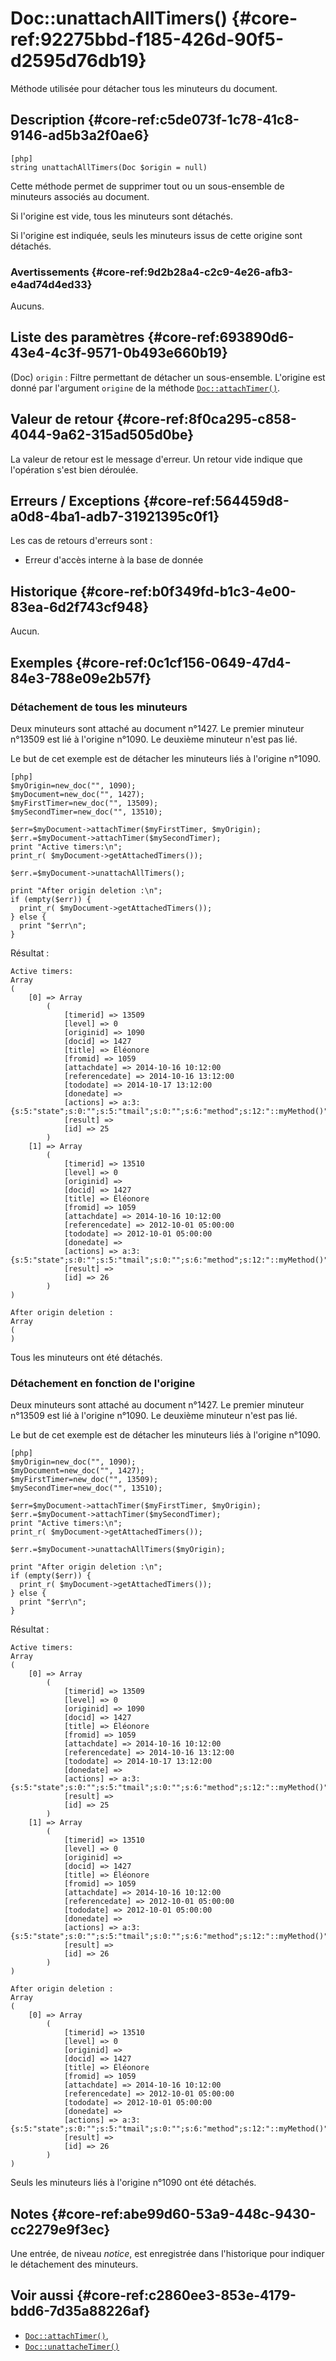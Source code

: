# Doc::unattachAllTimers()  {#core-ref:92275bbd-f185-426d-90f5-d2595d76db19}

<div class="short-description" markdown="1">
Méthode utilisée pour détacher tous les minuteurs du document.
</div>

## Description  {#core-ref:c5de073f-1c78-41c8-9146-ad5b3a2f0ae6}

    [php]
    string unattachAllTimers(Doc $origin = null)

Cette méthode permet de supprimer tout ou un sous-ensemble de minuteurs associés
au document.

Si l'origine est vide, tous les minuteurs sont détachés.

Si l'origine est indiquée, seuls les minuteurs issus de cette origine sont
détachés.

### Avertissements  {#core-ref:9d2b28a4-c2c9-4e26-afb3-e4ad74d4ed33}

Aucuns.

## Liste des paramètres  {#core-ref:693890d6-43e4-4c3f-9571-0b493e660b19}

(Doc) `origin`
:   Filtre permettant de détacher un sous-ensemble. L'origine est donné
    par l'argument `origine` de la méthode 
    [`Doc::attachTimer()`][docattachtimer].

## Valeur de retour  {#core-ref:8f0ca295-c858-4044-9a62-315ad505d0be}

La valeur de retour est le message d'erreur. Un retour vide indique que
l'opération s'est bien déroulée.


## Erreurs / Exceptions  {#core-ref:564459d8-a0d8-4ba1-adb7-31921395c0f1}

Les cas de retours d'erreurs sont :

*   Erreur d'accès interne à la base de donnée

## Historique  {#core-ref:b0f349fd-b1c3-4e00-83ea-6d2f743cf948}

Aucun.

## Exemples  {#core-ref:0c1cf156-0649-47d4-84e3-788e09e2b57f}

### Détachement de tous les minuteurs

Deux minuteurs sont attaché au document n°1427. Le premier minuteur n°13509 est 
lié à l'origine n°1090. Le deuxième minuteur n'est pas lié.

Le but de cet exemple est de détacher les minuteurs liés à l'origine n°1090.

    [php]
    $myOrigin=new_doc("", 1090);
    $myDocument=new_doc("", 1427);
    $myFirstTimer=new_doc("", 13509);
    $mySecondTimer=new_doc("", 13510);
    
    $err=$myDocument->attachTimer($myFirstTimer, $myOrigin);
    $err.=$myDocument->attachTimer($mySecondTimer);
    print "Active timers:\n";
    print_r( $myDocument->getAttachedTimers());
    
    $err.=$myDocument->unattachAllTimers();
    
    print "After origin deletion :\n";
    if (empty($err)) {
      print_r( $myDocument->getAttachedTimers());
    } else {
      print "$err\n";
    }

Résultat : 

    Active timers:
    Array
    (
        [0] => Array
            (
                [timerid] => 13509
                [level] => 0
                [originid] => 1090
                [docid] => 1427
                [title] => Éléonore
                [fromid] => 1059
                [attachdate] => 2014-10-16 10:12:00
                [referencedate] => 2014-10-16 13:12:00
                [tododate] => 2014-10-17 13:12:00
                [donedate] => 
                [actions] => a:3:{s:5:"state";s:0:"";s:5:"tmail";s:0:"";s:6:"method";s:12:"::myMethod()";}
                [result] => 
                [id] => 25
            )
        [1] => Array
            (
                [timerid] => 13510
                [level] => 0
                [originid] => 
                [docid] => 1427
                [title] => Éléonore
                [fromid] => 1059
                [attachdate] => 2014-10-16 10:12:00
                [referencedate] => 2012-10-01 05:00:00
                [tododate] => 2012-10-01 05:00:00
                [donedate] => 
                [actions] => a:3:{s:5:"state";s:0:"";s:5:"tmail";s:0:"";s:6:"method";s:12:"::myMethod()";}
                [result] => 
                [id] => 26
            )
    )

    After origin deletion :
    Array
    (
    )

Tous les minuteurs ont été détachés.

### Détachement en fonction de l'origine

Deux minuteurs sont attaché au document n°1427. Le premier minuteur n°13509 est 
lié à l'origine n°1090. Le deuxième minuteur n'est pas lié.

Le but de cet exemple est de détacher les minuteurs liés à l'origine n°1090.

    [php]
    $myOrigin=new_doc("", 1090);
    $myDocument=new_doc("", 1427);
    $myFirstTimer=new_doc("", 13509);
    $mySecondTimer=new_doc("", 13510);
    
    $err=$myDocument->attachTimer($myFirstTimer, $myOrigin);
    $err.=$myDocument->attachTimer($mySecondTimer);
    print "Active timers:\n";
    print_r( $myDocument->getAttachedTimers());
    
    $err.=$myDocument->unattachAllTimers($myOrigin);
    
    print "After origin deletion :\n";
    if (empty($err)) {
      print_r( $myDocument->getAttachedTimers());
    } else {
      print "$err\n";
    }

Résultat : 

    Active timers:
    Array
    (
        [0] => Array
            (
                [timerid] => 13509
                [level] => 0
                [originid] => 1090
                [docid] => 1427
                [title] => Éléonore
                [fromid] => 1059
                [attachdate] => 2014-10-16 10:12:00
                [referencedate] => 2014-10-16 13:12:00
                [tododate] => 2014-10-17 13:12:00
                [donedate] => 
                [actions] => a:3:{s:5:"state";s:0:"";s:5:"tmail";s:0:"";s:6:"method";s:12:"::myMethod()";}
                [result] => 
                [id] => 25
            )
        [1] => Array
            (
                [timerid] => 13510
                [level] => 0
                [originid] => 
                [docid] => 1427
                [title] => Éléonore
                [fromid] => 1059
                [attachdate] => 2014-10-16 10:12:00
                [referencedate] => 2012-10-01 05:00:00
                [tododate] => 2012-10-01 05:00:00
                [donedate] => 
                [actions] => a:3:{s:5:"state";s:0:"";s:5:"tmail";s:0:"";s:6:"method";s:12:"::myMethod()";}
                [result] => 
                [id] => 26
            )
    )

    After origin deletion :
    Array
    (
        [0] => Array
            (
                [timerid] => 13510
                [level] => 0
                [originid] => 
                [docid] => 1427
                [title] => Éléonore
                [fromid] => 1059
                [attachdate] => 2014-10-16 10:12:00
                [referencedate] => 2012-10-01 05:00:00
                [tododate] => 2012-10-01 05:00:00
                [donedate] => 
                [actions] => a:3:{s:5:"state";s:0:"";s:5:"tmail";s:0:"";s:6:"method";s:12:"::myMethod()";}
                [result] => 
                [id] => 26
            )
    )

Seuls les minuteurs liés à l'origine n°1090 ont été détachés.

## Notes  {#core-ref:abe99d60-53a9-448c-9430-cc2279e9f3ec}

Une entrée, de niveau *notice*, est enregistrée dans l'historique pour indiquer
le détachement des minuteurs.

## Voir aussi  {#core-ref:c2860ee3-853e-4179-bdd6-7d35a88226af}


*   [`Doc::attachTimer()`][docattachtimer],
*   [`Doc::unattacheTimer()`][docunattachtimer]

<!-- links -->
[docstore]:         #core-ref:b8540d13-ece6-4e9e-9b72-6a56bca9da12
[docunattachtimer]: #core-ref:0449b66d-e5ba-4fb6-88b5-5c69a1a4c27b
[docgetattachedtimers]:   #core-ref:3868bb5d-4847-4877-85f7-13be92430fe8
[dyndate]:          #core-ref:386637d4-ab5b-4b3b-bf80-f2e6c226c555
[docattachtimer]:   #core-ref:d40860f3-d0ba-4cff-b2e8-76ddfa08c600